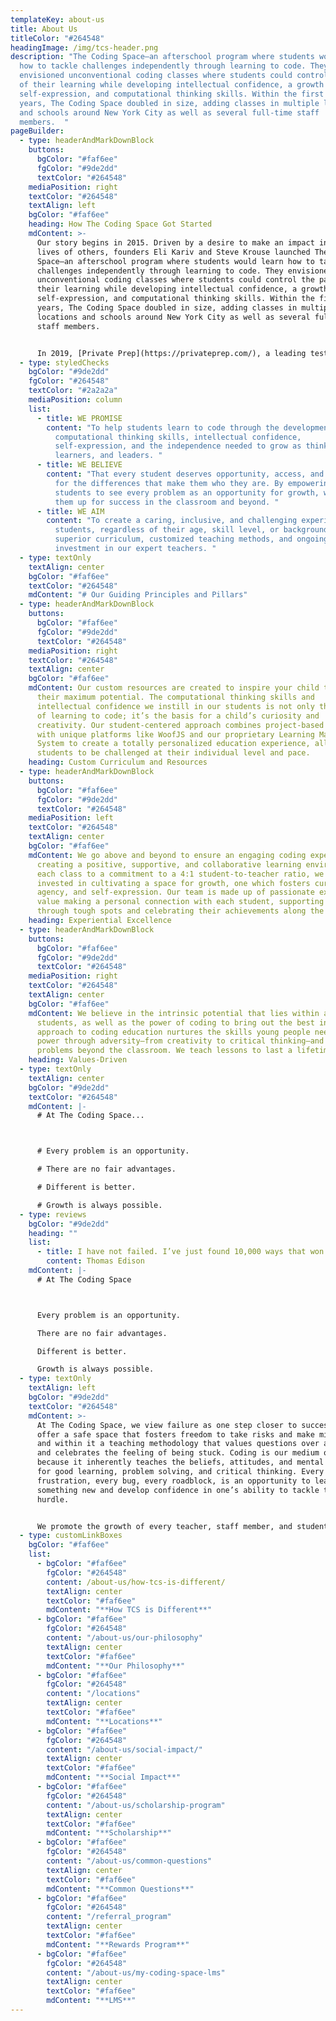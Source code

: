```yaml
---
templateKey: about-us
title: About Us
titleColor: "#264548"
headingImage: /img/tcs-header.png
description: "The Coding Space—an afterschool program where students would learn
  how to tackle challenges independently through learning to code. They
  envisioned unconventional coding classes where students could control the pace
  of their learning while developing intellectual confidence, a growth mindset,
  self-expression, and computational thinking skills. Within the first two
  years, The Coding Space doubled in size, adding classes in multiple locations
  and schools around New York City as well as several full-time staff
  members.  "
pageBuilder:
  - type: headerAndMarkDownBlock
    buttons:
      bgColor: "#faf6ee"
      fgColor: "#9de2dd"
      textColor: "#264548"
    mediaPosition: right
    textColor: "#264548"
    textAlign: left
    bgColor: "#faf6ee"
    heading: How The Coding Space Got Started
    mdContent: >-
      Our story begins in 2015. Driven by a desire to make an impact in the
      lives of others, founders Eli Kariv and Steve Krouse launched The Coding
      Space—an afterschool program where students would learn how to tackle
      challenges independently through learning to code. They envisioned
      unconventional coding classes where students could control the pace of
      their learning while developing intellectual confidence, a growth mindset,
      self-expression, and computational thinking skills. Within the first two
      years, The Coding Space doubled in size, adding classes in multiple
      locations and schools around New York City as well as several full-time
      staff members.


      In 2019, [Private Prep](https://privateprep.com/), a leading test prep and tutoring company, acquired The Coding Space adding infrastructure support through human resources, technology, financial services, and more. As a part of the Private Prep family of brands, The Coding Space continues to focus on what it does best: creating a student-centered environment where children are architects of their own learning, and coding helps make that possible.
  - type: styledChecks
    bgColor: "#9de2dd"
    fgColor: "#264548"
    textColor: "#2a2a2a"
    mediaPosition: column
    list:
      - title: WE PROMISE
        content: "To help students learn to code through the development of
          computational thinking skills, intellectual confidence,
          self-expression, and the independence needed to grow as thinkers,
          learners, and leaders. "
      - title: WE BELIEVE
        content: "That every student deserves opportunity, access, and to be celebrated
          for the differences that make them who they are. By empowering
          students to see every problem as an opportunity for growth, we can set
          them up for success in the classroom and beyond. "
      - title: WE AIM
        content: "To create a caring, inclusive, and challenging experience for all
          students, regardless of their age, skill level, or background, through
          superior curriculum, customized teaching methods, and ongoing
          investment in our expert teachers. "
  - type: textOnly
    textAlign: center
    bgColor: "#faf6ee"
    textColor: "#264548"
    mdContent: "# Our Guiding Principles and Pillars"
  - type: headerAndMarkDownBlock
    buttons:
      bgColor: "#faf6ee"
      fgColor: "#9de2dd"
      textColor: "#264548"
    mediaPosition: right
    textColor: "#264548"
    textAlign: center
    bgColor: "#faf6ee"
    mdContent: Our custom resources are created to inspire your child to achieve
      their maximum potential. The computational thinking skills and
      intellectual confidence we instill in our students is not only the means
      of learning to code; it’s the basis for a child’s curiosity and
      creativity. Our student-centered approach combines project-based learning
      with unique platforms like WoofJS and our proprietary Learning Management
      System to create a totally personalized education experience, allowing
      students to be challenged at their individual level and pace.
    heading: Custom Curriculum and Resources
  - type: headerAndMarkDownBlock
    buttons:
      bgColor: "#faf6ee"
      fgColor: "#9de2dd"
      textColor: "#264548"
    mediaPosition: left
    textColor: "#264548"
    textAlign: center
    bgColor: "#faf6ee"
    mdContent: We go above and beyond to ensure an engaging coding experience. From
      creating a positive, supportive, and collaborative learning environment in
      each class to a commitment to a 4:1 student-to-teacher ratio, we are
      invested in cultivating a space for growth, one which fosters curiosity,
      agency, and self-expression. Our team is made up of passionate experts who
      value making a personal connection with each student, supporting them
      through tough spots and celebrating their achievements along the way.
    heading: Experiential Excellence
  - type: headerAndMarkDownBlock
    buttons:
      bgColor: "#faf6ee"
      fgColor: "#9de2dd"
      textColor: "#264548"
    mediaPosition: right
    textColor: "#264548"
    textAlign: center
    bgColor: "#faf6ee"
    mdContent: We believe in the intrinsic potential that lies within all of our
      students, as well as the power of coding to bring out the best in us. Our
      approach to coding education nurtures the skills young people need to
      power through adversity—from creativity to critical thinking—and tackle
      problems beyond the classroom. We teach lessons to last a lifetime.
    heading: Values-Driven
  - type: textOnly
    textAlign: center
    bgColor: "#9de2dd"
    textColor: "#264548"
    mdContent: |-
      # At The Coding Space...



      # Every problem is an opportunity.

      # There are no fair advantages.

      # Different is better.

      # Growth is always possible.
  - type: reviews
    bgColor: "#9de2dd"
    heading: ""
    list:
      - title: I have not failed. I’ve just found 10,000 ways that won’t work.”
        content: Thomas Edison
    mdContent: |-
      # At The Coding Space



      Every problem is an opportunity.

      There are no fair advantages.

      Different is better.

      Growth is always possible.
  - type: textOnly
    textAlign: left
    bgColor: "#9de2dd"
    textColor: "#264548"
    mdContent: >-
      At The Coding Space, we view failure as one step closer to success. We
      offer a safe space that fosters freedom to take risks and make mistakes
      and within it a teaching methodology that values questions over answers
      and celebrates the feeling of being stuck. Coding is our medium of choice
      because it inherently teaches the beliefs, attitudes, and mental models
      for good learning, problem solving, and critical thinking. Every moment of
      frustration, every bug, every roadblock, is an opportunity to learn
      something new and develop confidence in one’s ability to tackle the next
      hurdle.


      We promote the growth of every teacher, staff member, and student that enters our space in ways they most value. For our students, that means building a sense of community through collaboration and interaction that promotes their social and emotional development, fostering positive student-teacher relationships that meet the needs of each student at an individual level, and communicating progress, setbacks, and learning needs to best support them. For our teachers and staff, we advocate for their growth through providing professional development and training, including how to become better teachers and coders, and offering ongoing support and mentorship to help them along their individual journeys.
  - type: customLinkBoxes
    bgColor: "#faf6ee"
    list:
      - bgColor: "#faf6ee"
        fgColor: "#264548"
        content: /about-us/how-tcs-is-different/
        textAlign: center
        textColor: "#faf6ee"
        mdContent: "**How TCS is Different**"
      - bgColor: "#faf6ee"
        fgColor: "#264548"
        content: "/about-us/our-philosophy"
        textAlign: center
        textColor: "#faf6ee"
        mdContent: "**Our Philosophy**"
      - bgColor: "#faf6ee"
        fgColor: "#264548"
        content: "/locations"
        textAlign: center
        textColor: "#faf6ee"
        mdContent: "**Locations**"
      - bgColor: "#faf6ee"
        fgColor: "#264548"
        content: "/about-us/social-impact/"
        textAlign: center
        textColor: "#faf6ee"
        mdContent: "**Social Impact**"
      - bgColor: "#faf6ee"
        fgColor: "#264548"
        content: "/about-us/scholarship-program"
        textAlign: center
        textColor: "#faf6ee"
        mdContent: "**Scholarship**"
      - bgColor: "#faf6ee"
        fgColor: "#264548"
        content: "/about-us/common-questions"
        textAlign: center
        textColor: "#faf6ee"
        mdContent: "**Common Questions**"
      - bgColor: "#faf6ee"
        fgColor: "#264548"
        content: "/referral_program"
        textAlign: center
        textColor: "#faf6ee"
        mdContent: "**Rewards Program**"
      - bgColor: "#faf6ee"
        fgColor: "#264548"
        content: "/about-us/my-coding-space-lms"
        textAlign: center
        textColor: "#faf6ee"
        mdContent: "**LMS**"
---
```

